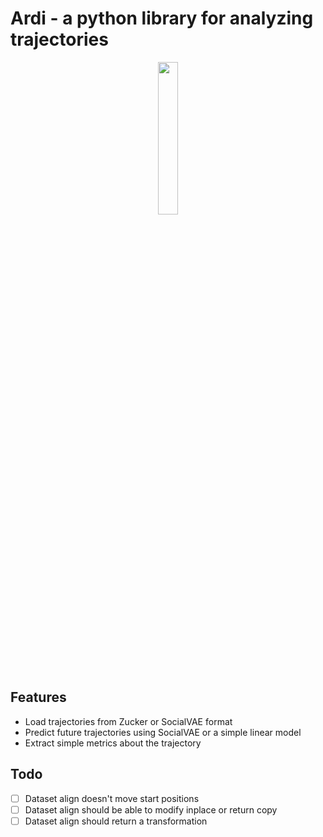 # Ardi - a python library for analyzing trajectories

<p align="center">
    <img src="https://github.com/AlexanderDavid/ardi/raw/master/images/ardi.png" width=25% height=25%>
</p>

## Features
* Load trajectories from Zucker or SocialVAE format
* Predict future trajectories using SocialVAE or a simple linear model
* Extract simple metrics about the trajectory

## Todo
- [ ] Dataset align doesn't move start positions
- [ ] Dataset align should be able to modify inplace or return copy
- [ ] Dataset align should return a transformation